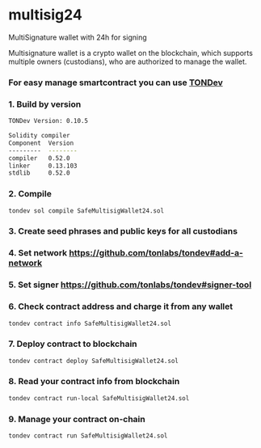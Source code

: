 # multisig24
MultiSignature wallet with 24h for signing

Multisignature wallet is a crypto wallet on the blockchain, which supports multiple owners (custodians), who are authorized to manage the wallet.

### For easy manage smartcontract you can use [TONDev](https://github.com/tonlabs/tondev#tondev)

### 1. Build by version
```bash
TONDev Version: 0.10.5

Solidity compiler 
Component  Version   
---------  --------  
compiler   0.52.0    
linker     0.13.103  
stdlib     0.52.0  
```
### 2. Compile
```bash
tondev sol compile SafeMultisigWallet24.sol
```
### 3. Create seed phrases and public keys for all custodians

### 4. Set network https://github.com/tonlabs/tondev#add-a-network

### 5. Set signer https://github.com/tonlabs/tondev#signer-tool

### 6. Check contract address and charge it from any wallet
```bash
tondev contract info SafeMultisigWallet24.sol
```
### 7. Deploy contract to blockchain
```bash
tondev contract deploy SafeMultisigWallet24.sol
```
### 8. Read your contract info from blockchain
```bash
tondev contract run-local SafeMultisigWallet24.sol
```
### 9. Manage your contract on-chain
```bash
tondev contract run SafeMultisigWallet24.sol
```



